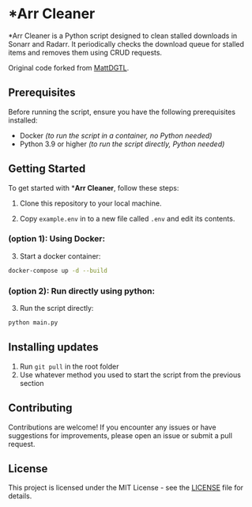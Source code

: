 # *Arr Cleaner

*Arr Cleaner is a Python script designed to clean stalled downloads in Sonarr and Radarr. 
It periodically checks the download queue for stalled items and removes them using CRUD requests.

Original code forked from [MattDGTL](https://github.com/MattDGTL/sonarr-radarr-queue-cleaner).

## Prerequisites

Before running the script, ensure you have the following prerequisites installed:

- Docker *(to run the script in a container, no Python needed)*
- Python 3.9 or higher *(to run the script directly, Python needed)*

## Getting Started

To get started with ***Arr Cleaner**, follow these steps:

1. Clone this repository to your local machine.

2. Copy `example.env` in to a new file called `.env` and edit its contents.

### (option 1): Using Docker:

3. Start a docker container:

```sh
docker-compose up -d --build
```

### (option 2): Run directly using python:

3. Run the script directly:
```sh
python main.py
```

## Installing updates

1. Run `git pull` in the root folder
2. Use whatever method you used to start the script from the previous section

## Contributing

Contributions are welcome! If you encounter any issues or have suggestions for improvements, please open an issue or submit a pull request.

## License

This project is licensed under the MIT License - see the [LICENSE](LICENSE) file for details.

